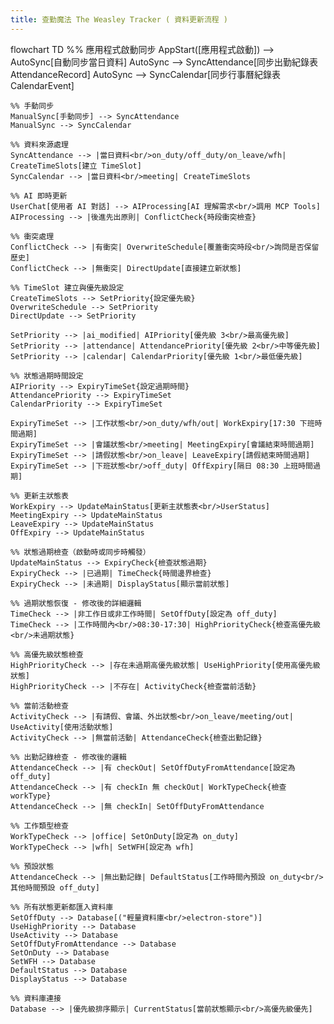 ```yaml
---
title: 查勤魔法 The Weasley Tracker ( 資料更新流程 )
---
```

flowchart TD
    %% 應用程式啟動同步
    AppStart([應用程式啟動]) --> AutoSync[自動同步當日資料]
    AutoSync --> SyncAttendance[同步出勤紀錄表<br/>AttendanceRecord]
    AutoSync --> SyncCalendar[同步行事曆紀錄表<br/>CalendarEvent]
    
    %% 手動同步
    ManualSync[手動同步] --> SyncAttendance
    ManualSync --> SyncCalendar
    
    %% 資料來源處理
    SyncAttendance --> |當日資料<br/>on_duty/off_duty/on_leave/wfh| CreateTimeSlots[建立 TimeSlot]
    SyncCalendar --> |當日資料<br/>meeting| CreateTimeSlots
    
    %% AI 即時更新
    UserChat[使用者 AI 對話] --> AIProcessing[AI 理解需求<br/>調用 MCP Tools]
    AIProcessing --> |後進先出原則| ConflictCheck{時段衝突檢查}
    
    %% 衝突處理
    ConflictCheck --> |有衝突| OverwriteSchedule[覆蓋衝突時段<br/>詢問是否保留歷史]
    ConflictCheck --> |無衝突| DirectUpdate[直接建立新狀態]
    
    %% TimeSlot 建立與優先級設定
    CreateTimeSlots --> SetPriority{設定優先級}
    OverwriteSchedule --> SetPriority
    DirectUpdate --> SetPriority
    
    SetPriority --> |ai_modified| AIPriority[優先級 3<br/>最高優先級]
    SetPriority --> |attendance| AttendancePriority[優先級 2<br/>中等優先級]
    SetPriority --> |calendar| CalendarPriority[優先級 1<br/>最低優先級]
    
    %% 狀態過期時間設定
    AIPriority --> ExpiryTimeSet{設定過期時間}
    AttendancePriority --> ExpiryTimeSet
    CalendarPriority --> ExpiryTimeSet
    
    ExpiryTimeSet --> |工作狀態<br/>on_duty/wfh/out| WorkExpiry[17:30 下班時間過期]
    ExpiryTimeSet --> |會議狀態<br/>meeting| MeetingExpiry[會議結束時間過期]
    ExpiryTimeSet --> |請假狀態<br/>on_leave| LeaveExpiry[請假結束時間過期]
    ExpiryTimeSet --> |下班狀態<br/>off_duty| OffExpiry[隔日 08:30 上班時間過期]
    
    %% 更新主狀態表
    WorkExpiry --> UpdateMainStatus[更新主狀態表<br/>UserStatus]
    MeetingExpiry --> UpdateMainStatus
    LeaveExpiry --> UpdateMainStatus
    OffExpiry --> UpdateMainStatus
    
    %% 狀態過期檢查（啟動時或同步時觸發）
    UpdateMainStatus --> ExpiryCheck{檢查狀態過期}
    ExpiryCheck --> |已過期| TimeCheck{時間邊界檢查}
    ExpiryCheck --> |未過期| DisplayStatus[顯示當前狀態]
    
    %% 過期狀態恢復 - 修改後的詳細邏輯
    TimeCheck --> |非工作日或非工作時間| SetOffDuty[設定為 off_duty]
    TimeCheck --> |工作時間內<br/>08:30-17:30| HighPriorityCheck{檢查高優先級<br/>未過期狀態}
    
    %% 高優先級狀態檢查
    HighPriorityCheck --> |存在未過期高優先級狀態| UseHighPriority[使用高優先級狀態]
    HighPriorityCheck --> |不存在| ActivityCheck{檢查當前活動}
    
    %% 當前活動檢查
    ActivityCheck --> |有請假、會議、外出狀態<br/>on_leave/meeting/out| UseActivity[使用活動狀態]
    ActivityCheck --> |無當前活動| AttendanceCheck{檢查出勤記錄}
    
    %% 出勤記錄檢查 - 修改後的邏輯
    AttendanceCheck --> |有 checkOut| SetOffDutyFromAttendance[設定為 off_duty]
    AttendanceCheck --> |有 checkIn 無 checkOut| WorkTypeCheck{檢查 workType}
    AttendanceCheck --> |無 checkIn| SetOffDutyFromAttendance
    
    %% 工作類型檢查
    WorkTypeCheck --> |office| SetOnDuty[設定為 on_duty]
    WorkTypeCheck --> |wfh| SetWFH[設定為 wfh]
    
    %% 預設狀態
    AttendanceCheck --> |無出勤記錄| DefaultStatus[工作時間內預設 on_duty<br/>其他時間預設 off_duty]
    
    %% 所有狀態更新都匯入資料庫
    SetOffDuty --> Database[("輕量資料庫<br/>electron-store")]
    UseHighPriority --> Database
    UseActivity --> Database
    SetOffDutyFromAttendance --> Database
    SetOnDuty --> Database
    SetWFH --> Database
    DefaultStatus --> Database
    DisplayStatus --> Database
    
    %% 資料庫連接
    Database --> |優先級排序顯示| CurrentStatus[當前狀態顯示<br/>高優先級優先]